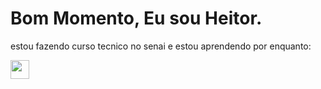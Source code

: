 <head>
  <link rel="stylesheet" type='text/css' href="https://cdn.jsdelivr.net/gh/devicons/devicon@latest/devicon.min.css" />
</head>
<style>
   img{
    width:30px
    }
</style>

<h1>
  Bom Momento, Eu sou Heitor.
</h1>
<p>
  estou fazendo curso tecnico no senai e estou aprendendo por enquanto:
  <br>
</p>
<img src="https://cdn.jsdelivr.net/gh/devicons/devicon@latest/icons/css3/css3-plain-wordmark.svg" />

